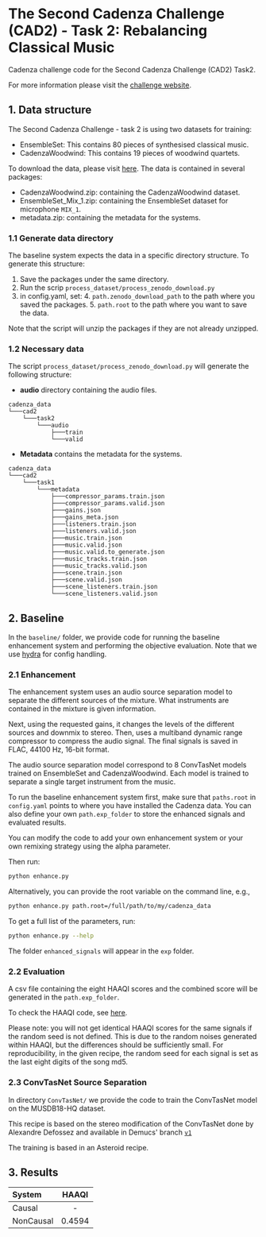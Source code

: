 # The Second Cadenza Challenge (CAD2) - Task 2: Rebalancing Classical Music

Cadenza challenge code for the Second Cadenza Challenge (CAD2) Task2.

For more information please visit the [challenge website](https://cadenzachallenge.org/docs/cadenza2/intro).

## 1. Data structure

The Second Cadenza Challenge - task 2 is using two datasets for training:

- EnsembleSet: This contains 80 pieces of synthesised classical music.
- CadenzaWoodwind: This contains 19 pieces of woodwind quartets.

To download the data, please visit [here](https://forms.gle/taYK6MfBeW9sQk5PA).
The data is contained in several packages:

- CadenzaWoodwind.zip: containing the CadenzaWoodwind dataset.
- EnsembleSet_Mix_1.zip: containing the EnsembleSet dataset for microphone `MIX_1`.
- metadata.zip: containing the metadata for the systems.

### 1.1 Generate data directory

The baseline system expects the data in a specific directory structure.
To generate this structure:

1. Save the packages under the same directory.
2. Run the scrip `process_dataset/process_zenodo_download.py`
3. in config.yaml, set:
   4. `path.zenodo_download_path` to the path where you saved the packages.
   5. `path.root` to the path where you want to save the data.

Note that the script will unzip the packages if they are not already unzipped.

### 1.2 Necessary data

The script `process_dataset/process_zenodo_download.py` will generate the following structure:

- **audio** directory containing the audio files.

```text
cadenza_data
└───cad2
    └───task2
        └───audio
            ├───train
            └───valid
```

- **Metadata** contains the metadata for the systems.

```text
cadenza_data
└───cad2
    └───task1
        └───metadata
            ├───compressor_params.train.json
            ├───compressor_params.valid.json
            ├───gains.json
            ├───gains_meta.json
            ├───listeners.train.json
            ├───listeners.valid.json
            ├───music.train.json
            ├───music.valid.json
            ├───music.valid.to_generate.json
            ├───music_tracks.train.json
            ├───music_tracks.valid.json
            ├───scene.train.json
            ├───scene.valid.json
            ├───scene_listeners.train.json
            └───scene_listeners.valid.json
```

## 2. Baseline

In the `baseline/` folder, we provide code for running the baseline enhancement system
and performing the objective evaluation.
Note that we use [hydra](https://hydra.cc/docs/intro/) for config handling.

### 2.1 Enhancement

The enhancement system uses an audio source separation model to separate the different
sources of the mixture. What instruments are contained in the mixture is given information.

Next, using the requested gains, it changes the levels of the different sources and
downmix to stereo. Then, uses a multiband dynamic range compressor to compress the audio signal.
The final signals is saved in FLAC, 44100 Hz, 16-bit format.

The audio source separation model correspond to 8 ConvTasNet models trained on EnsembleSet and CadenzaWoodwind.
Each model is trained to separate a single target instrument from the music.

To run the baseline enhancement system first, make sure that `paths.root` in `config.yaml` points to
where you have installed the Cadenza data. You can also define your own `path.exp_folder`
to store the enhanced signals and evaluated results.

You can modify the code to add your own enhancement system or your own remixing strategy
using the alpha parameter.

Then run:

```bash
python enhance.py
```

Alternatively, you can provide the root variable on the command line, e.g.,

```bash
python enhance.py path.root=/full/path/to/my/cadenza_data
```

To get a full list of the parameters, run:

```bash
python enhance.py --help
```

The folder `enhanced_signals` will appear in the `exp` folder.

### 2.2 Evaluation

A csv file containing the eight HAAQI scores and the combined score will be generated in the `path.exp_folder`.

To check the HAAQI code, see [here](../../../../clarity/evaluator/haaqi).

Please note: you will not get identical HAAQI scores for the same signals if the random seed is not defined.
This is due to the  random noises generated within HAAQI, but the differences should be sufficiently small.
For reproducibility, in the given recipe, the random seed for each signal is set as the last eight digits
of the song md5.

### 2.3 ConvTasNet Source Separation

In directory `ConvTasNet/` we provide the code to train the ConvTasNet model
on the MUSDB18-HQ dataset.

This recipe is based on the stereo modification of the ConvTasNet done by Alexandre Defossez
and available in Demucs' branch [`v1`](https://github.com/facebookresearch/demucs/blob/110f8fee0815d4c0d4ed3e2d478e37df247cd269/demucs/tasnet.py)

The training is based in an Asteroid recipe.

## 3. Results

| System    | HAAQI  |
|:----------|:------:|
| Causal    |   -    |
| NonCausal | 0.4594 |
